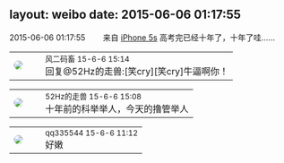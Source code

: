 layout: weibo
date: 2015-06-06 01:17:55
---
<meta name="referrer" content="no-referrer" />

2015-06-06 01:17:55  &nbsp;&nbsp;&nbsp;&nbsp;&nbsp;&nbsp; 来自 <a href="sinaweibo://customweibosource" rel="nofollow">iPhone 5s</a>
高考完已经十年了，十年了哇…… ​​​

<table style="width: 100%;">
  <tr>
    <td style="width: 40px;"><img style="border-radius:50%" src="https://tva3.sinaimg.cn/crop.0.0.639.639.50/6d2a6003jw8f3idy69w2gj20hs0hrt9g.jpg?KID=imgbed,tva&Expires=1624463481&ssig=44I1wDvAI%2B"></td>
    <td colspan="2"><small>风二码畜 15-6-6 15:14</small><br/>回复@52Hz的走兽:[笑cry][笑cry]牛逼啊你！</td>
  </tr>
</table>

<table style="width: 100%;">
  <tr>
    <td style="width: 40px;"><img style="border-radius:50%" src="https://tva4.sinaimg.cn/crop.0.0.180.180.50/8beaf773jw1e8qgp5bmzyj2050050aa8.jpg?KID=imgbed,tva&Expires=1624463481&ssig=r%2BvGJitnpv"></td>
    <td colspan="2"><small>52Hz的走兽 15-6-6 15:08</small><br/>十年前的科举举人，今天的撸管举人</td>
  </tr>
</table>

<table style="width: 100%;">
  <tr>
    <td style="width: 40px;"><img style="border-radius:50%" src="https://tva4.sinaimg.cn/crop.0.0.180.180.50/7d25944djw1e8qgp5bmzyj2050050aa8.jpg?KID=imgbed,tva&Expires=1624463481&ssig=eKqlMgnCvi"></td>
    <td colspan="2"><small>qq335544 15-6-6 11:12</small><br/>好嫩</td>
  </tr>
</table>
